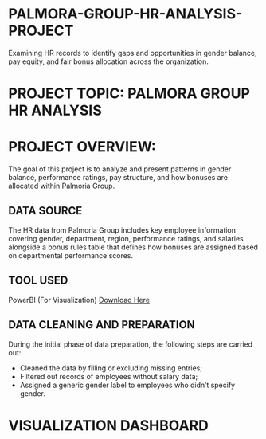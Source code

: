 # PALMORA-GROUP-HR-ANALYSIS-PROJECT
Examining HR records to identify gaps and opportunities in gender balance, pay equity, and fair bonus allocation across the organization.

# PROJECT TOPIC: PALMORA GROUP HR ANALYSIS

# PROJECT OVERVIEW:
The goal of this project is to analyze and present patterns in gender balance, performance ratings, pay structure, and how bonuses are allocated within Palmoria Group.

## DATA SOURCE 
The HR data from Palmoria Group includes key employee information covering gender, department, region, performance ratings, and salaries alongside a bonus rules table that defines how bonuses are assigned based on departmental performance scores.

## TOOL USED
PowerBI (For Visualization) [Download Here](https://www.microsoft.com/en-us/download/details.aspx?id=58494)

## DATA CLEANING AND PREPARATION 
During the initial phase of data preparation, the following steps are carried out:
- Cleaned the data by filling or excluding missing entries; 
- Filtered out records of employees without salary data;  
- Assigned a generic gender label to employees who didn’t specify gender.

# VISUALIZATION DASHBOARD 

























